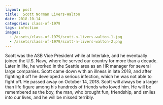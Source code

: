 ```yaml
---
layout: post
title:  Scott Norman Livers-Walton
date: 2018-10-14
categories: class-of-1979
tags: infection
images:
  - /assets/class-of-1979/scott-n-livers-walton-1.jpg
  - /assets/class-of-1979/scott-n-livers-walton-2.png
---
```

Scott was the ASB Vice President while at Interlake, and he eventually joined the U.S. Navy, where he served our country for more than a decade. Later in life, he worked in the Seattle area as an HR manager for several large companies. Scott came down with an illness in late 2018, and after fighting it off he developed a serious infection, which he was not able to fight off. He passed away on October 14, 2018. Scott will always be a larger than life figure among his hundreds of friends who loved him. He will be remembered as the boy, the man, who brought fun, friendship, and smiles into our lives, and he will be missed terribly.
